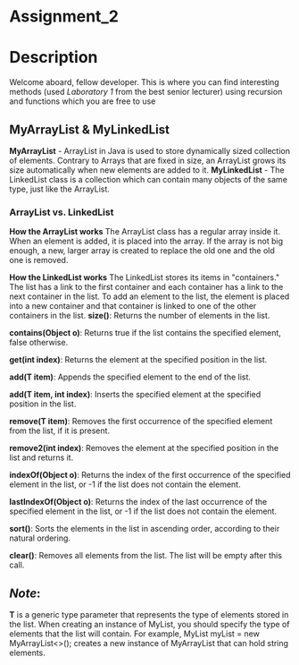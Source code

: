 # Assignment_2
# **Description**
Welcome aboard, fellow developer. This is where you can find interesting methods (used *Laboratory 1* from the best senior lecturer) using recursion and functions which you are free to use
## **MyArrayList & MyLinkedList**
__MyArrayList__ - ArrayList in Java is used to store dynamically sized collection of elements. Contrary to Arrays that are fixed in size, an ArrayList grows its size automatically when new elements are added to it.
__MyLinkedList__ - The LinkedList class is a collection which can contain many objects of the same type, just like the ArrayList.
### **ArrayList vs. LinkedList**
__How the ArrayList works__
The ArrayList class has a regular array inside it. When an element is added, it is placed into the array. If the array is not big enough, a new, larger array is created to replace the old one and the old one is removed.

__How the LinkedList works__
The LinkedList stores its items in "containers." The list has a link to the first container and each container has a link to the next container in the list. To add an element to the list, the element is placed into a new container and that container is linked to one of the other containers in the list.
  __size()__: Returns the number of elements in the list.

__contains(Object o)__: Returns true if the list contains the specified element, false otherwise.

__get(int index)__: Returns the element at the specified position in the list.

__add(T item)__: Appends the specified element to the end of the list.

__add(T item, int index)__: Inserts the specified element at the specified position in the list.

__remove(T item)__: Removes the first occurrence of the specified element from the list, if it is present.

__remove2(int index)__: Removes the element at the specified position in the list and returns it.

__indexOf(Object o)__: Returns the index of the first occurrence of the specified element in the list, or -1 if the list does not contain the element.

__lastIndexOf(Object o)__: Returns the index of the last occurrence of the specified element in the list, or -1 if the list does not contain the element.

__sort()__: Sorts the elements in the list in ascending order, according to their natural ordering.

__clear()__: Removes all elements from the list. The list will be empty after this call.

## *Note*: 
__T__ is a generic type parameter that represents the type of elements stored in the list. When creating an instance of MyList, you should specify the type of elements that the list will contain. For example, MyList<String> myList = new MyArrayList<>(); creates a new instance of MyArrayList that can hold string elements.
